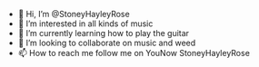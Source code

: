 - 👋 Hi, I’m @StoneyHayleyRose
- 👀 I’m interested in all kinds of music 
- 🌱 I’m currently learning how to play the guitar 
- 💞️ I’m looking to collaborate on music and weed
- 📫 How to reach me follow me on YouNow StoneyHayleyRose


